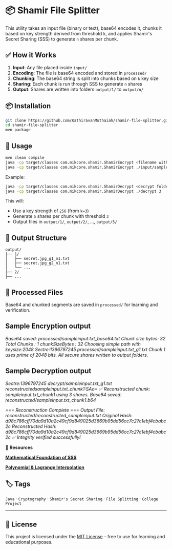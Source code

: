 # 📦 Shamir File Splitter

This utility takes an input file (binary or text), base64 encodes it, chunks it based on key strength derived from threshold `k`, and applies Shamir's Secret Sharing (SSS) to generate `n` shares per chunk.

## ✅ How it Works

1. **Input**: Any file placed inside `input/`
2. **Encoding**: The file is base64 encoded and stored in `processed/`
3. **Chunking**: The base64 string is split into chunks based on `k` key size
4. **Sharing**: Each chunk is run through SSS to generate `n` shares
5. **Output**: Shares are written into folders `output/1/` to `output/n/`

## 📦 Installation
```bash
git clone https://github.com/KathiravanMuthaiah/shamir-file-splitter.git
cd shamir-file-splitter
mvn package
```
## 🚀 Usage

```bash
mvn clean compile
java -cp target/classes com.mikcore.shamir.ShamirEncrypt <filename with path> <k> <n>
java -cp target/classes com.mikcore.shamir.ShamirEncrypt ./input/sampleinput.txt 256 3 5
```

Example:

```bash
java -cp target/classes com.mikcore.shamir.ShamirDecrypt <decrypt folder> <k>
java -cp target/classes com.mikcore.shamir.ShamirDecrypt ./decrypt 3
```

This will:

- Use a key strength of `256` (from `k=3`)
- Generate `5` shares per chunk with threshold `3`
- Output files in `output/1/`, `output/2/`, ..., `output/5/`

## 📂 Output Structure

```structured text
output/
├── 1/
│   ├── secret.jpg_g1_n1.txt
│   ├── secret.jpg_g2_n1.txt
│   └── ...
├── 2/
├── ...
```

## 📁 Processed Files

Base64 and chunked segments are saved in `processed/` for learning and verification.

## Sample Encryption output

*Base64 saved: processed/sampleinput.txt_base64.txt*
*Chunk size bytes: 32*
*Total Chunks : 1*
*chunkSizeBytes : 32*
*Choosing simple path with keysize:2048*
*Sectre:1396797245 processed/sampleinput.txt_g1.txt*
*Chunk 1 uses prime of 2048 bits.*
*All secure shares written to output folders.*

## Sample Decryption output

*Sectre:1396797245 decrypt/sampleinput.txt_g1.txt*
*reconstructedsampleinput.txt_chunk1:SAo=*
*✅ Reconstructed chunk: sampleinput.txt_chunk1 using 3 shares. Base64 saved: reconstructed/sampleinput.txt_chunk1.b64*

*=== Reconstruction Complete ===*
*Output File: reconstructed/reconstructed_sampleinput.txt*
*Original Hash: d98c786cff70da9d10a2c49cf9d849025d3669b95dd56cc7c27c1ebf4cbabc2c*
*Reconstructed Hash: d98c786cff70da9d10a2c49cf9d849025d3669b95dd56cc7c27c1ebf4cbabc2c*
*✅ Integrity verified successfully!*

📖 **Resources**

[**Mathematical Foundation of SSS**](https://kathiravanmuthaiah.com/posts/mathematical_foundation_and_sss/)

[**Polynomial & Lagrange Interpolation**](https://kathiravanmuthaiah.com/posts/polynomial_and_lagrange_interpolation/)

## 🏷️ Tags
`Java` · `Cryptography` · `Shamir's Secret Sharing` · `File Splitting` · `College Project`

---

## 📜 License
This project is licensed under the [MIT License](LICENSE) – free to use for learning and educational purposes.

